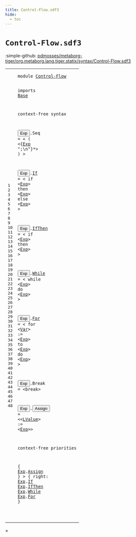 ```yaml
---
title: Control-Flow.sdf3
hide:
  - toc
---
```


# `Control-Flow.sdf3`

:simple-github: [pdmosses/metaborg-tiger/org.metaborg.lang.tiger.statix/syntax/Control-Flow.sdf3]

[pdmosses/metaborg-tiger/org.metaborg.lang.tiger.statix/syntax/Control-Flow.sdf3]: https://github.com/pdmosses/metaborg-tiger/blob/master/org.metaborg.lang.tiger.statix/syntax/Control-Flow.sdf3 "The source file on GitHub"

<div class="sdf3"><table class="highlighttable"><tbody><tr><td class="linenos"><div class="linenodiv"><pre><span></span>1
2
3
4
5
6
7
8
9
10
11
12
13
14
15
16
17
18
19
20
21
22
23
24
25
26
27
28
29
30
31
32
33
34
35
36
37
38
39
40
41
42
43
44
45
46
47
48
</pre></div></td>
<td class="code"><pre><code><span class="keyword">module</span> <a href="../Tiger.sdf3/#Control-Flow_14_9" id="Control-Flow_1_8" title="a definition with a single reference">Control-Flow</a>

<span class="keyword">imports</span> <a href="../Base.sdf3/#Base_1_8" id="Base_3_9" title="a reference to a single-file definition">Base</a>

<span class="keyword">context-free syntax</span>

  <button class="modal-open" id="Exp_7_3" title="a definition with multiple references" data-urls="#Exp line 9_9, 14_9, 15_8, 17_8, 21_9, 22_8, 26_12, 27_8, 31_19, 31_28, 32_8, 37_30, 42_5, 44_5, 45_5, 46_5, 47_5">Exp</button>.<span class="cons_Constructor"><span id="Seq_7_7" title="a definition with no references">Seq</span></span> = &lt;
    <span class="cons_String">(</span>
      &lt;{<a href="#Exp_7_3" id="Exp_9_9" title="a reference to a single-file definition">Exp</a> <span class="cons_Lit">";\n"</span>}*&gt;
    <span class="cons_String">)</span>
  &gt;

  <button class="modal-open" id="Exp_13_3" title="a definition with multiple references" data-urls="#Exp line 9_9, 14_9, 15_8, 17_8, 21_9, 22_8, 26_12, 27_8, 31_19, 31_28, 32_8, 37_30, 42_5, 44_5, 45_5, 46_5, 47_5">Exp</button>.<span class="cons_Constructor"><a href="#If_44_9" id="If_13_7" title="a definition with a single reference">If</a></span> = &lt;
    <span class="cons_String">if</span> &lt;<a href="#Exp_7_3" id="Exp_14_9" title="a reference to a single-file definition">Exp</a>&gt; <span class="cons_String">then</span>
      &lt;<a href="#Exp_7_3" id="Exp_15_8" title="a reference to a single-file definition">Exp</a>&gt;
    <span class="cons_String">else</span>
      &lt;<a href="#Exp_7_3" id="Exp_17_8" title="a reference to a single-file definition">Exp</a>&gt;
  &gt;

  <button class="modal-open" id="Exp_20_3" title="a definition with multiple references" data-urls="#Exp line 9_9, 14_9, 15_8, 17_8, 21_9, 22_8, 26_12, 27_8, 31_19, 31_28, 32_8, 37_30, 42_5, 44_5, 45_5, 46_5, 47_5">Exp</button>.<span class="cons_Constructor"><a href="#IfThen_45_9" id="IfThen_20_7" title="a definition with a single reference">IfThen</a></span> = &lt;
    <span class="cons_String">if</span> &lt;<a href="#Exp_7_3" id="Exp_21_9" title="a reference to a single-file definition">Exp</a>&gt; <span class="cons_String">then</span>
      &lt;<a href="#Exp_7_3" id="Exp_22_8" title="a reference to a single-file definition">Exp</a>&gt;
  &gt;

  <button class="modal-open" id="Exp_25_3" title="a definition with multiple references" data-urls="#Exp line 9_9, 14_9, 15_8, 17_8, 21_9, 22_8, 26_12, 27_8, 31_19, 31_28, 32_8, 37_30, 42_5, 44_5, 45_5, 46_5, 47_5">Exp</button>.<span class="cons_Constructor"><a href="#While_46_9" id="While_25_7" title="a definition with a single reference">While</a></span> = &lt;
    <span class="cons_String">while</span> &lt;<a href="#Exp_7_3" id="Exp_26_12" title="a reference to a single-file definition">Exp</a>&gt; <span class="cons_String">do</span>
      &lt;<a href="#Exp_7_3" id="Exp_27_8" title="a reference to a single-file definition">Exp</a>&gt;
  &gt;

  <button class="modal-open" id="Exp_30_3" title="a definition with multiple references" data-urls="#Exp line 9_9, 14_9, 15_8, 17_8, 21_9, 22_8, 26_12, 27_8, 31_19, 31_28, 32_8, 37_30, 42_5, 44_5, 45_5, 46_5, 47_5">Exp</button>.<span class="cons_Constructor"><a href="#For_47_9" id="For_30_7" title="a definition with a single reference">For</a></span> = &lt;
    <span class="cons_String">for</span> &lt;<a href="../Base.sdf3/#Var_7_7" id="Var_31_10" title="a reference to a single-file definition">Var</a>&gt; <span class="cons_String">:=</span> &lt;<a href="#Exp_7_3" id="Exp_31_19" title="a reference to a single-file definition">Exp</a>&gt; <span class="cons_String">to</span> &lt;<a href="#Exp_7_3" id="Exp_31_28" title="a reference to a single-file definition">Exp</a>&gt; <span class="cons_String">do</span>
      &lt;<a href="#Exp_7_3" id="Exp_32_8" title="a reference to a single-file definition">Exp</a>&gt;
  &gt;

  <button class="modal-open" id="Exp_35_3" title="a definition with multiple references" data-urls="#Exp line 9_9, 14_9, 15_8, 17_8, 21_9, 22_8, 26_12, 27_8, 31_19, 31_28, 32_8, 37_30, 42_5, 44_5, 45_5, 46_5, 47_5">Exp</button>.<span class="cons_Constructor"><span id="Break_35_7" title="a definition with no references">Break</span></span> = &lt;<span class="cons_String">break</span>&gt;

  <button class="modal-open" id="Exp_37_3" title="a definition with multiple references" data-urls="#Exp line 9_9, 14_9, 15_8, 17_8, 21_9, 22_8, 26_12, 27_8, 31_19, 31_28, 32_8, 37_30, 42_5, 44_5, 45_5, 46_5, 47_5">Exp</button>.<span class="cons_Constructor"><button class="modal-open" id="Assign_37_7" title="a definition with multiple references" data-urls="#Assign line 42_9; ../Tiger.sdf3/#Assign line 30_9">Assign</button></span> = &lt;&lt;<a href="../Base.sdf3/#LValue_3_15" id="LValue_37_18" title="a reference to a single-file definition">LValue</a>&gt; <span class="cons_String">:=</span> &lt;<a href="#Exp_7_3" id="Exp_37_30" title="a reference to a single-file definition">Exp</a>&gt;&gt;

<span class="keyword">context-free priorities</span>

  {
    <a href="#Exp_7_3" id="Exp_42_5" title="a reference to a single-file definition">Exp</a>.<span class="cons_Constructor"><a href="#Assign_37_7" id="Assign_42_9" title="a reference to a single-file definition">Assign</a></span>
  } &gt; { <span class="keyword">right</span>:
    <a href="#Exp_7_3" id="Exp_44_5" title="a reference to a single-file definition">Exp</a>.<span class="cons_Constructor"><a href="#If_13_7" id="If_44_9" title="a reference to a single-file definition">If</a></span>
    <a href="#Exp_7_3" id="Exp_45_5" title="a reference to a single-file definition">Exp</a>.<span class="cons_Constructor"><a href="#IfThen_20_7" id="IfThen_45_9" title="a reference to a single-file definition">IfThen</a></span>
    <a href="#Exp_7_3" id="Exp_46_5" title="a reference to a single-file definition">Exp</a>.<span class="cons_Constructor"><a href="#While_25_7" id="While_46_9" title="a reference to a single-file definition">While</a></span>
    <a href="#Exp_7_3" id="Exp_47_5" title="a reference to a single-file definition">Exp</a>.<span class="cons_Constructor"><a href="#For_30_7" id="For_47_9" title="a reference to a single-file definition">For</a></span>
  }

</code></pre></td></tr></tbody></table></div>

<div id="modal">
  <div id="modal-content">
    <span id="modal-close">&times;</span>
    <h2 id="modal-h2"></h2>
    <p  id="modal-p"></p>
    <ul id="modal-ul"></ul>
  </div>
</div>
